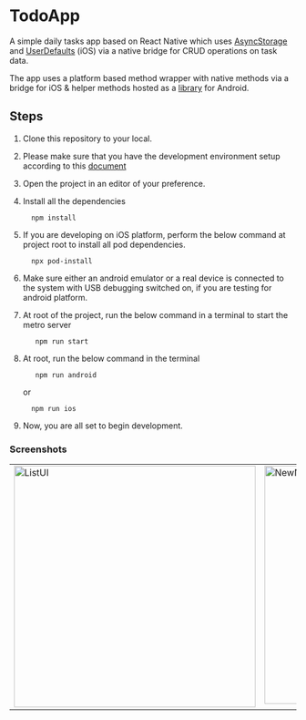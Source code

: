 # TodoApp

A simple daily tasks app based on React Native which uses [AsyncStorage](https://react-native-community.github.io/async-storage/) and [UserDefaults](https://developer.apple.com/documentation/foundation/userdefaults) (iOS) via a native bridge for CRUD operations on task data.

The app uses a platform based method wrapper with native methods via a bridge for iOS & helper methods hosted as a [library](https://github.com/kushagra21/rn-todo-helper) for Android.


## Steps

1. Clone this repository to your local.

2. Please make sure that you have the development environment setup according to this [document](https://reactnative.dev/docs/environment-setup)

3. Open the project in an editor of your preference.

4. Install all the dependencies

    ```
      npm install
    ```
4. If you are developing on iOS platform, perform the below command at project root to install all pod dependencies.

    ```
      npx pod-install
    ```
    
5. Make sure either an android emulator or a real device is connected to the system with USB debugging switched on, if you are testing for android platform.

6. At root of the project, run the below command in a terminal to start the metro server

   ```
      npm run start 
    ```
7. At root, run the below command in the terminal

   ```
      npm run android 
    ```
    
    or 
    
    ```
      npm run ios
    ```
    
9. Now, you are all set to begin development.


### Screenshots

<table>
  <tr>
    <td valign="top"><img width="424" alt="ListUI" src="https://user-images.githubusercontent.com/13186052/88514921-7f2a0f00-d008-11ea-91a8-bab110c21a2f.png"></td>
    <td valign="top"><img width="418" alt="NewNoteUI" src="https://user-images.githubusercontent.com/13186052/88514848-628dd700-d008-11ea-9b96-afa9d7e2dc1a.png"></td>
  </tr>
 </table>
